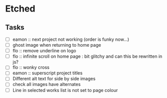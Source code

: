 # Etched


## Tasks
- [ ] eamon :: next project not working (order is funky now...)
- [ ] ghost image when returning to home page
- [ ] flo :: remove underline on logo
- [ ] flo :: infinite scroll on home page : bit glitchy and can this be rewritten in js?
- [ ] flo :: wonky cross
- [ ] eamon :: superscript project titles
- [ ] Different alt text for side by side images
- [ ] check all images have alternates
- [ ] Line in selected works list is not set to page colour
